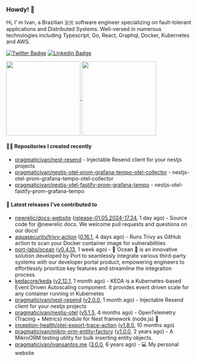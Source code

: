 ### Howdy! 🤠

Hi, I’ m Ivan, a Brazilian 🇧🇷 software engineer specializing on fault-tolerant applications and Distributed Systems. Well-versed in numerous technologies including Typescript, Go, React, Graphql, Docker, Kubernetes and AWS.

[![Twitter Badge](https://img.shields.io/badge/-@pragmaticivan-1ca0f1?style=flat&labelColor=1ca0f1&logo=twitter&logoColor=white&link=https://twitter.com/pragmaticivan)](https://twitter.com/pragmaticivan)
[![Linkedin Badge](https://img.shields.io/badge/-LinkedIn-blue?style=flat&logo=Linkedin&logoColor=white&link=https://www.linkedin.com/in/pragmaticivan/)](https://www.linkedin.com/in/pragmaticivan/)

<a href="https://github.com/anuraghazra/github-readme-stats">
  <img height=200 align="center" src="https://github-readme-stats.vercel.app/api?username=pragmaticivan&show_icons=true&theme=transparent" />
</a>
<a href="https://github.com/anuraghazra/github-readme-stats">
  <img height=200 align="center" src="https://github-readme-stats.vercel.app/api/top-langs?username=pragmaticivan&layout=compact&langs_count=8&card_width=320&theme=transparent" />
</a>

#### 👨‍💻 Repositories I created recently

- [pragmaticivan/nest-resend](https://github.com/pragmaticivan/nest-resend) - Injectable Resend client for your nestjs projects
- [pragmaticivan/nestjs-otel-prom-grafana-tempo-otel-collector](https://github.com/pragmaticivan/nestjs-otel-prom-grafana-tempo-otel-collector) - nestjs-otel-prom-grafana-tempo-otel-collector
- [pragmaticivan/nestjs-otel-fastify-prom-grafana-tempo](https://github.com/pragmaticivan/nestjs-otel-fastify-prom-grafana-tempo) - nestjs-otel-fastify-prom-grafana-tempo

#### 🚀 Latest releases I've contributed to

- [newrelic/docs-website](https://github.com/newrelic/docs-website) ([release-01.05.2024-17.24](https://github.com/newrelic/docs-website/releases/tag/release-01.05.2024-17.24), 1 day ago) - Source code for @newrelic docs. We welcome pull requests and questions on our docs!
- [aquasecurity/trivy-action](https://github.com/aquasecurity/trivy-action) ([0.16.1](https://github.com/aquasecurity/trivy-action/releases/tag/0.16.1), 4 days ago) - Runs Trivy as GitHub action to scan your Docker container image for vulnerabilities
- [port-labs/ocean](https://github.com/port-labs/ocean) ([v0.4.13](https://github.com/port-labs/ocean/releases/tag/v0.4.13), 1 week ago) - 🌊 Ocean 🌊 is an innovative solution developed by Port to seamlessly integrate various third-party systems with our developer portal product, empowering engineers to effortlessly prioritize key features and streamline the integration process.
- [kedacore/keda](https://github.com/kedacore/keda) ([v2.12.1](https://github.com/kedacore/keda/releases/tag/v2.12.1), 1 month ago) -  KEDA is a Kubernetes-based Event Driven Autoscaling component. It provides event driven scale for any container running in Kubernetes 
- [pragmaticivan/nest-resend](https://github.com/pragmaticivan/nest-resend) ([v2.0.0](https://github.com/pragmaticivan/nest-resend/releases/tag/v2.0.0), 1 month ago) - Injectable Resend client for your nestjs projects
- [pragmaticivan/nestjs-otel](https://github.com/pragmaticivan/nestjs-otel) ([v5.1.5](https://github.com/pragmaticivan/nestjs-otel/releases/tag/v5.1.5), 4 months ago) - OpenTelemetry (Tracing &#43; Metrics) module for Nest framework (node.js)  🔭
- [inception-health/otel-export-trace-action](https://github.com/inception-health/otel-export-trace-action) ([v1.8.0](https://github.com/inception-health/otel-export-trace-action/releases/tag/v1.8.0), 10 months ago)
- [pragmaticivan/mikro-orm-entity-factory](https://github.com/pragmaticivan/mikro-orm-entity-factory) ([v1.0.0](https://github.com/pragmaticivan/mikro-orm-entity-factory/releases/tag/v1.0.0), 2 years ago) - A MikroORM testing utility for bulk inserting entity objects.
- [pragmaticivan/ivansantos.me](https://github.com/pragmaticivan/ivansantos.me) ([3.0.0](https://github.com/pragmaticivan/ivansantos.me/releases/tag/3.0.0), 6 years ago) - :computer: My personal website
